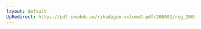 ```yaml
---
layout: default
UpRedirect: https://pdf.swedeb.se/riksdagen-volumeG-pdf/200001/reg_200001/reg_200001_0244.pdf
---
```

